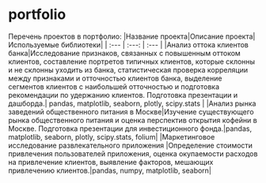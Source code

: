 # portfolio
Перечень проектов в портфолио:
|Название проекта|Описание проекта|Используемые библиотеки|
| :--- | :---: | :--- |
|Анализ оттока клиентов банка|Исследование признаков, связанных с повышенным оттоком клиентов, составление портретов типичных клиентов, которые склонны и не склонны уходить из банка, статистическая проверка корреляции между признаками и отточностью клиентов банка, выделение сегментов клиентов с наибольшей отточностью и подготовка рекомендации по удержанию клиентов. Подготовка презентации и дашборда.| pandas, matplotlib, seaborn, plotly, scipy.stats |
|Анализ рынка заведений общественного питания в Москве|Изучение существующего рынка общественного питания и оценка перспектив открытия кофейни в Москве. Подготовка презентации для инвестиционного фонда.|pandas, matplotlib, seaborn, plotly, scipy.stats,  folium|
|Маркетинговое исследование развлекательного приложения |Определение стоимости привлечения пользователей приложения, оценка окупаемости расходов на привлечение клиентов, выявление факторов, мешающих привлечению клиентов.|pandas, numpy, matplotlib, seaborn|
